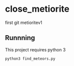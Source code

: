 # close_metiorite
first git metioritev1

## Runnning

This project requires python 3

`python3 find_meteors.py`

